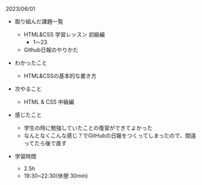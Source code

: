 2023/06/01

* 取り組んだ課題一覧
	* HTML&CSS 学習レッスン 初級編
		* 1〜23
	* Github日報のやりかた

* わかったこと
	* HTML&CSSの基本的な書き方

* 次やること
	* HTML & CSS 中級編 

* 感じたこと
	* 学生の時に勉強していたことの復習ができてよかった
	* なんとなくこんな感じ？でGitHubの日報をつくってしまったので、間違ってたら後で直す

* 学習時間
	* 2.5h
	* 19:30~22:30(休憩 30min)